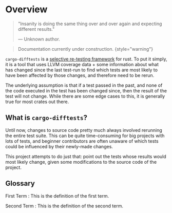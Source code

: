 # Overview

> "Insanity is doing the same thing over and over again and expecting different results."
>
> &#8212; Unknown author.

> Documentation currently under construction.
{style="warning"}

`cargo-difftests` is a [selective re-testing framework][selective-retesting-wikipedia] for rust.
To put it simply, it is a tool that uses LLVM coverage data +
some information about what has changed since the last test-run
to find which tests are most likely to have been affected by those
changes, and therefore need to be rerun.

The underlying assumption is that if a test passed in the past,
and none of the code executed in the test has been changed since,
then the result of the test will not change. While there are some
edge cases to this, it is generally true for most crates out there.

## What is `cargo-difftests`?

Until now, changes to source code pretty much always involved
rerunning the entire test suite. This can be quite time-consuming
for big projects with lots of tests, and beginner contributors
are often unaware of which tests could be influenced by their
newly-made changes.

This project attempts to do just that: point out the tests
whose results would most likely change, given some modifications
to the source code of the project.

## Glossary

First Term
: This is the definition of the first term.

Second Term
: This is the definition of the second term.


[selective-retesting-wikipedia]: https://en.wikipedia.org/wiki/Regression_testing#Regression_test_selection